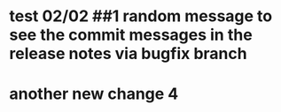 # test 02/02 ##1 random message to see the commit messages in the release notes via bugfix branch


# another new change 4
